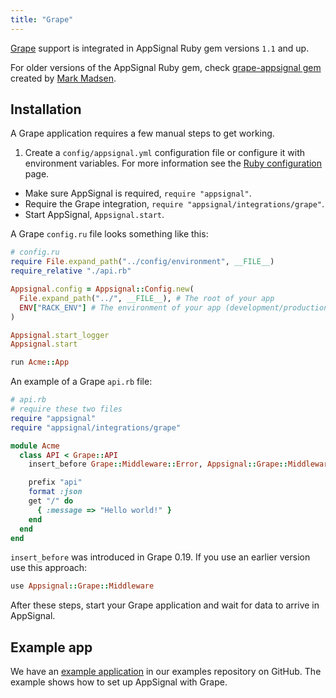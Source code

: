 ```yaml
---
title: "Grape"
---
```


[Grape](http://www.ruby-grape.org/) support is integrated in AppSignal Ruby gem
versions `1.1` and up.

For older versions of the AppSignal Ruby gem, check [grape-appsignal
gem](https://github.com/aai/grape-appsignal) created by [Mark
Madsen](https://github.com/idyll).

## Installation

A Grape application requires a few manual steps to get working.

1. Create a `config/appsignal.yml` configuration file or configure it with
   environment variables. For more information see
   the [Ruby configuration](/ruby/configuration.html) page.
*  Make sure AppSignal is required, `require "appsignal"`.
*  Require the Grape integration, `require "appsignal/integrations/grape"`.
*  Start AppSignal, `Appsignal.start`.

A Grape `config.ru` file looks something like this:

```ruby
# config.ru
require File.expand_path("../config/environment", __FILE__)
require_relative "./api.rb"

Appsignal.config = Appsignal::Config.new(
  File.expand_path("../", __FILE__), # The root of your app
  ENV["RACK_ENV"] # The environment of your app (development/production)
)

Appsignal.start_logger
Appsignal.start

run Acme::App
```

An example of a Grape `api.rb` file:

```ruby
# api.rb
# require these two files
require "appsignal"
require "appsignal/integrations/grape"

module Acme
  class API < Grape::API
    insert_before Grape::Middleware::Error, Appsignal::Grape::Middleware # Include this middleware

    prefix "api"
    format :json
    get "/" do
      { :message => "Hello world!" }
    end
  end
end
```

`insert_before` was introduced in Grape 0.19. If you use an earlier
version use this approach:

```ruby
use Appsignal::Grape::Middleware
```

After these steps, start your Grape application and wait for data to arrive in
AppSignal.

## Example app

We have an [example application][example-app] in our examples repository on
GitHub. The example shows how to set up AppSignal with Grape.

[example-app]: https://github.com/appsignal/appsignal-examples/tree/grape

